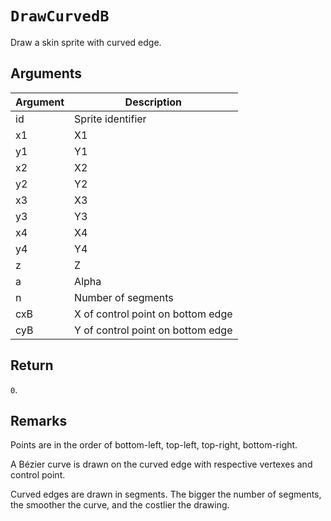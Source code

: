 # `DrawCurvedB`

Draw a skin sprite with curved edge.

## Arguments

| Argument | Description                       |
| -------- | --------------------------------- |
| id       | Sprite identifier                 |
| x1       | X1                                |
| y1       | Y1                                |
| x2       | X2                                |
| y2       | Y2                                |
| x3       | X3                                |
| y3       | Y3                                |
| x4       | X4                                |
| y4       | Y4                                |
| z        | Z                                 |
| a        | Alpha                             |
| n        | Number of segments                |
| cxB      | X of control point on bottom edge |
| cyB      | Y of control point on bottom edge |

## Return

`0`.

## Remarks

Points are in the order of bottom-left, top-left, top-right, bottom-right.

A Bézier curve is drawn on the curved edge with respective vertexes and control point.

Curved edges are drawn in segments. The bigger the number of segments, the smoother the curve, and the costlier the drawing.
